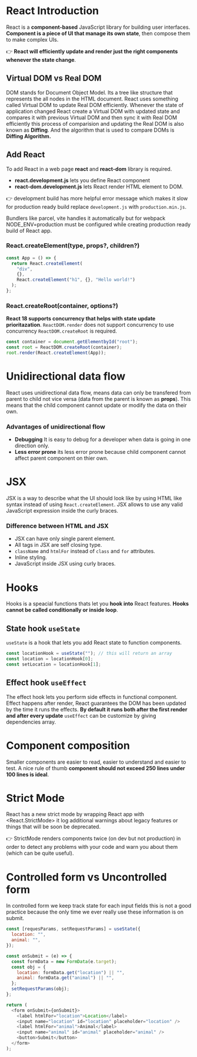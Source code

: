 # React Introduction

React is a **component-based** JavaScript library for building user interfaces. **Component is a piece of UI that manage its own state**, then compose them to make complex UIs.

👉 **React will efficiently update and render just the right components whenever the state change**.

## Virtual DOM vs Real DOM

DOM stands for Document Object Model. Its a tree like structure that represents the all nodes in the HTML document. React uses something called Virtual DOM to update Real DOM efficiently. Whenever the state of application changed React create a Virtual DOM with updated state and compares it with previous Virtual DOM and then sync it with Real DOM efficiently this process of comparision and updating the Real DOM is also known as **Diffing**. And the algorithm that is used to compare DOMs is **Diffing Algorithm.**

## Add React

To add React in a web page **react** and **react-dom** library is required.

- **react.development.js** lets you define React component
- **react-dom.development.js** lets React render HTML element to DOM.

👉 development build has more helpful error message which makes it slow for production ready build replace `development.js` with `production.min.js`.

Bundlers like parcel, vite handles it automatically but for webpack NODE_ENV=production must be configured while creating production ready build of React app.

### React.createElement(type, props?, children?)

```js
const App = () => {
  return React.createElement(
    "div",
    {},
    React.createElement("h1", {}, "Hello world!")
  );
};
```

### React.createRoot(container, options?)

**React 18 supports concurrency that helps with state update prioritazation**. `ReactDOM.render` does not support concurrency to use concurrency `ReactDOM.createRoot` is required.

```js
const container = document.getElementbyId("root");
const root = ReactDOM.createRoot(container);
root.render(React.createElement(App));
```

# Unidirectional data flow

React uses unidirectional data flow, means data can only be transfered from parent to child not vice versa (data from the parent is known as **props**). This means that the child component cannot update or modify the data on their own.

### Advantages of unidirectional flow

- **Debugging** It is easy to debug for a developer when data is going in one direction only.
- **Less error prone** its less error prone because child component cannot affect parent component on thier own.

# JSX

JSX is a way to describe what the UI should look like by using HTML like syntax instead of using `React.createElement`. JSX allows to use any valid JavaScript expression inside the curly braces.

### Difference between HTML and JSX

- JSX can have only single parent element.
- All tags in JSX are self closing type.
- `className` and `htmlFor` instead of `class` and `for` attributes.
- Inline styling.
- JavaScript inside JSX using curly braces.

# Hooks

Hooks is a speacial functions thats let you **hook into** React features. **Hooks cannot be called conditionally or inside loop**.

## State hook `useState`

`useState` is a hook that lets you add React state to function components.

```js
const locationHook = useState(""); // this will return an array
const location = locationHook[0];
const setLocation = locationHook[1];
```

## Effect hook `useEffect`

The effect hook lets you perform side effects in functional component. Effect happens after render, React guarantees the DOM has been updated by the time it runs the effects. **By default it runs both after the first render and after every update** `useEffect` can be customize by giving dependencies array.

# Component composition

Smaller components are easier to read, easier to understand and easier to test. A nice rule of thumb **component should not exceed 250 lines under 100 lines is ideal**.

# Strict Mode

React has a new strict mode by wrapping React app with <React.StrictMode> it log additional warnings about legacy features or things that will be soon be deprecated.

👉 StrictMode renders components twice (on dev but not production) in order to detect any problems with your code and warn you about them (which can be quite useful).

# Controlled form vs Uncontrolled form

In controlled form we keep track state for each input fields this is not a good practice because the only time we ever really use these information is on submit.

```js
const [requesParams, setRequestParams] = useState({
  location: "",
  animal: "",
});

const onSubmit = (e) => {
  const formData = new FormData(e.target);
  const obj = {
    location: formData.get("location") || "",
    animal: formData.get("animal") || "",
  };
  setRequestParams(obj);
};

return (
  <form onSubmit={onSubmit}>
    <label htmlFor="location">Location</label>
    <input name="location" id="location" placeholder="location" />
    <label htmlFor="animal">Animal</label>
    <input name="animal" id="animal" placeholder="animal" />
    <button>Submit</button>
  </form>
);
```
